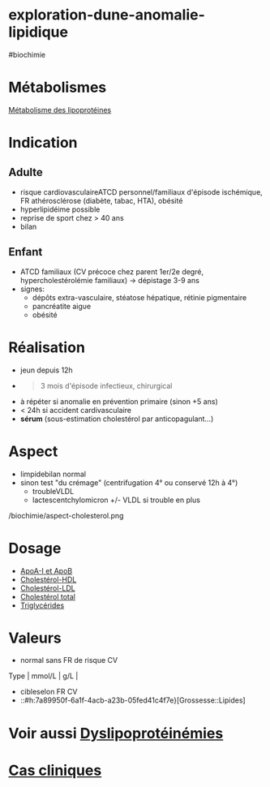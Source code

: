 # exploration-dune-anomalie-lipidique
#biochimie 



# Métabolismes


[Métabolisme des lipoprotéines](#mc3a9tabolisme-des-lipoprotc3a9inesnorgmd) 


# Indication



## Adulte


- risque cardiovasculaireATCD personnel/familiaux d'épisode ischémique, FR athérosclérose (diabète, tabac, HTA), obésité 
- hyperlipidéime possible 
- reprise de sport chez > 40 ans 
- bilan 


## Enfant


- ATCD familiaux (CV précoce chez parent 1er/2e degré, hypercholestérolémie familiaux) -> dépistage 3-9 ans 
- signes: 
    - dépôts extra-vasculaire, stéatose hépatique, rétinie pigmentaire 
    - pancréatite aigυe 
    - obésité 


# Réalisation


- jeun depuis 12h 
- > 3 mois d'épisode infectieux, chirurgical 
- à répéter si anomalie en prévention primaire (sinon +5 ans) 
- < 24h si accident cardivasculaire 
- **sérum** (sous-estimation cholestérol par anticopagulant…) 


# Aspect


- limpidebilan normal 
- sinon test "du crémage" (centrifugation 4° ou conservé 12h à 4°) 
    - troubleVLDL 
    - lactescentchylomicron +/- VLDL si trouble en plus 

 
/biochimie/aspect-cholesterol.png



# Dosage


- [ApoA-I et ApoB](#apoa-i-et-apobnorgmd) 
- [Cholestérol-HDL](#cholestc3a9rol-hdlnorgmd) 
- [Cholestérol-LDL](#cholestc3a9rol-ldlnorgmd) 
- [Cholestérol total](#cholestc3a9rol-totalnorgmd) 
- [Triglycérides](#triglycc3a9ridesnorgmd) 


# Valeurs


- normal sans FR de risque CV 

 Type  | mmol/L      | g/L       |
- cibleselon FR CV 
- ::#h:7a89950f-6a1f-4acb-a23b-05fed41c4f7e}[Grossesse::Lipides] 


# Voir aussi [Dyslipoprotéinémies](#dyslipoprotc3a9inc3a9miesnorgmd)



# [Cas cliniques](cas-cliniques/dyslipidémies.pdf)

